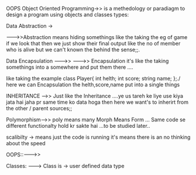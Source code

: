  OOPS Object Oriented Programming->> is a methedology or paradiagm to design a program using objects and classes
 types:

 Data Abstraction -> 

 --->>Abstraction means hiding somethings like the taking the eg of game if we look that then we just show their final output like the no of member who is alive  but we can't known the behind the sense;;.


 Data Encapsulation --->>
  --->> Encapsulation it's like  the taking somethings into a somewhere and put them there ....
  
  like taking the example 
  class Player{
    int helth;
    int score;
    string name;
  };./
here we can Encapsulation the helth,score,name put into a single things

 INHERITANCE   -->>
 Just like the Inheritance ....ye us tareh ke liye use kiya jata hai jaha pr same time ko data hoga then here we want's to inherirt from the other / parent sources;;


 Polymorphism-->>
 poly means many    Morph Means Form ... Same code se different functionalty hold kr sakte hai ...to be studied later..

 scalibilty -> means just the code is running it's means
 there is an no thinking about the speed


 OOPS::--->>



Classes: --->
Class is -> user defined data type